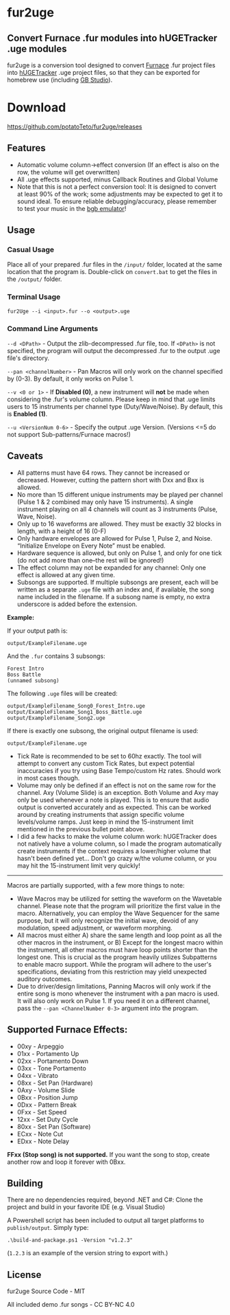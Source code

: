 # fur2uge
## Convert Furnace .fur modules into hUGETracker .uge modules
fur2uge is a conversion tool designed to convert [Furnace](https://github.com/tildearrow/furnace) .fur project files into [hUGETracker](https://github.com/SuperDisk/hUGETracker) .uge project files, so that they can be exported for homebrew use (including [GB Studio](https://www.gbstudio.dev/)).

# Download
https://github.com/potatoTeto/fur2uge/releases

## Features
- Automatic volume column->effect conversion (If an effect is also on the row, the volume will get overwritten)
- All .uge effects supported, minus Callback Routines and Global Volume
- Note that this is not a perfect conversion tool: It is designed to convert at least 90% of the work; some adjustments may be expected to get it to sound ideal. To ensure reliable debugging/accuracy, please remember to test your music in the [bgb emulator](https://bgb.bircd.org/)!

## Usage
### Casual Usage
Place all of your prepared .fur files in the ``/input/`` folder, located at the same location that the program is. Double-click on ``convert.bat`` to get the files in the ``/output/`` folder.
### Terminal Usage
``fur2Uge --i <input>.fur --o <output>.uge``

### Command Line Arguments
``--d <DPath>`` - Output the zlib-decompressed .fur file, too. If ``<DPath>`` is not specified, the program will output the decompressed .fur to the output .uge file's directory.

``--pan <channelNumber>`` - Pan Macros will only work on the channel specified by <channelNumber> (0-3). By default, it only works on Pulse 1.

``--v <0 or 1>`` - If **Disabled (0)**, a new instrument will **not** be made when considering the .fur's volume column. Please keep in mind that .uge limits users to 15 instruments per channel type (Duty/Wave/Noise). By default, this is **Enabled (1)**.

``--u <VersionNum 0-6>`` - Specify the output .uge Version. (Versions <=5 do not support Sub-patterns/Furnace macros!)

## Caveats
- All patterns must have 64 rows. They cannot be increased or decreased. However, cutting the pattern short with Dxx and Bxx is allowed.
- No more than 15 different unique instruments may be played per channel (Pulse 1 & 2 combined may only have 15 instruments). A single instrument playing on all 4 channels will count as 3 instruments (Pulse, Wave, Noise).
- Only up to 16 waveforms are allowed. They must be exactly 32 blocks in length, with a height of 16 (0-F)
- Only hardware envelopes are allowed for Pulse 1, Pulse 2, and Noise. “Initialize Envelope on Every Note” must be enabled.
- Hardware sequence is allowed, but only on Pulse 1, and only for one tick (do not add more than one–the rest will be ignored!)
- The effect column may not be expanded for any channel: Only one effect is allowed at any given time.
- Subsongs are supported. If multiple subsongs are present, each will be written as a separate `.uge` file with an index and, if available, the song name included in the filename. If a subsong name is empty, no extra underscore is added before the extension.

**Example:**

If your output path is:

    output/ExampleFilename.uge

And the `.fur` contains 3 subsongs:

    Forest Intro  
    Boss Battle  
    (unnamed subsong)  

The following `.uge` files will be created:

    output/ExampleFilename_Song0_Forest_Intro.uge  
    output/ExampleFilename_Song1_Boss_Battle.uge  
    output/ExampleFilename_Song2.uge  

If there is exactly one subsong, the original output filename is used:

    output/ExampleFilename.uge

- Tick Rate is recommended to be set to 60hz exactly. The tool will attempt to convert any custom Tick Rates, but expect potential inaccuracies if you try using Base Tempo/custom Hz rates. Should work in most cases though.
- Volume may only be defined if an effect is not on the same row for the channel. Axy (Volume Slide) is an exception. Both Volume and Axy may only be used whenever a note is played. This is to ensure that audio output is converted accurately and as expected. This can be worked around by creating instruments that assign specific volume levels/volume ramps. Just keep in mind the 15-instrument limit mentioned in the previous bullet point above.
- I did a few hacks to make the volume column work: hUGETracker does not natively have a volume column, so I made the program automatically create instruments if the context requires a lower/higher volume that hasn't been defined yet... Don't go crazy w/the volume column, or you may hit the 15-instrument limit very quickly!
---
Macros are partially supported, with a few more things to note:
- Wave Macros may be utilized for setting the waveform on the Wavetable channel. Please note that the program will prioritize the first value in the macro. Alternatively, you can employ the Wave Sequencer for the same purpose, but it will only recognize the initial wave, devoid of any modulation, speed adjustment, or waveform morphing.
- All macros must either A) share the same length and loop point as all the other macros in the instrument, or B) Except for the longest macro within the instrument, all other macros must have loop points shorter than the longest one. This is crucial as the program heavily utilizes Subpatterns to enable macro support. While the program will adhere to the user's specifications, deviating from this restriction may yield unexpected auditory outcomes.
- Due to driver/design limitations, Panning Macros will only work if the entire song is mono whenever the instrument with a pan macro is used. It will also only work on Pulse 1. If you need it on a different channel, pass the ``--pan <ChannelNumber 0-3>`` argument into the program.

## Supported Furnace Effects:
- 00xy - Arpeggio
- 01xx - Portamento Up
- 02xx - Portamento Down
- 03xx - Tone Portamento
- 04xx - Vibrato
- 08xx - Set Pan (Hardware)
- 0Axy - Volume Slide
- 0Bxx - Position Jump
- 0Dxx - Pattern Break
- 0Fxx - Set Speed
- 12xx - Set Duty Cycle
- 80xx - Set Pan (Software)
- ECxx - Note Cut
- EDxx - Note Delay

**FFxx (Stop song) is not supported.** If you want the song to stop, create another row and loop it forever with 0Bxx.

## Building

There are no dependencies required, beyond .NET and C#: Clone the project and build in your favorite IDE (e.g. Visual Studio)

A Powershell script has been included to output all target platforms to ``publish/output``. Simply type:

```
.\build-and-package.ps1 -Version "v1.2.3"
```
(``1.2.3`` is an example of the version string to export with.)

## License

fur2uge Source Code - MIT

All included demo .fur songs - CC BY-NC 4.0
